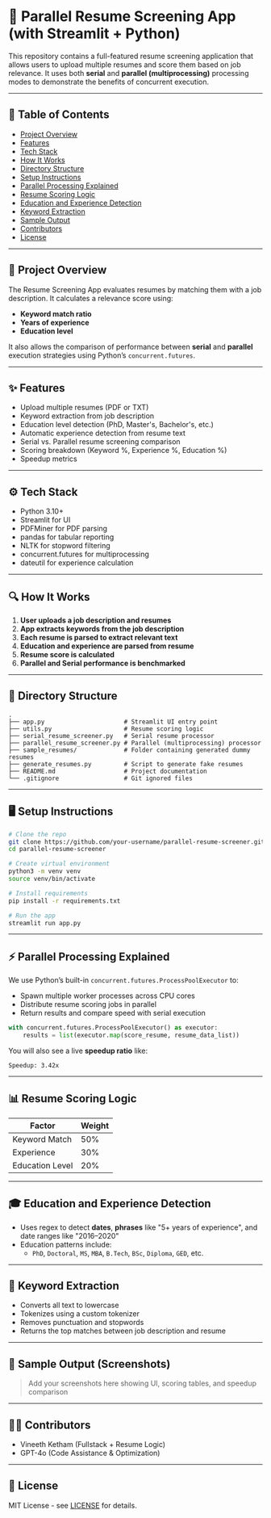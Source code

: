 
# 🚀 Parallel Resume Screening App (with Streamlit + Python)

This repository contains a full-featured resume screening application that allows users to upload multiple resumes and score them based on job relevance. It uses both **serial** and **parallel (multiprocessing)** processing modes to demonstrate the benefits of concurrent execution.

---

## 📌 Table of Contents
- [Project Overview](#project-overview)
- [Features](#features)
- [Tech Stack](#tech-stack)
- [How It Works](#how-it-works)
- [Directory Structure](#directory-structure)
- [Setup Instructions](#setup-instructions)
- [Parallel Processing Explained](#parallel-processing-explained)
- [Resume Scoring Logic](#resume-scoring-logic)
- [Education and Experience Detection](#education-and-experience-detection)
- [Keyword Extraction](#keyword-extraction)
- [Sample Output](#sample-output)
- [Contributors](#contributors)
- [License](#license)

---

## 📖 Project Overview
The Resume Screening App evaluates resumes by matching them with a job description. It calculates a relevance score using:
- **Keyword match ratio**
- **Years of experience**
- **Education level**

It also allows the comparison of performance between **serial** and **parallel** execution strategies using Python’s `concurrent.futures`.

---

## ✨ Features
- Upload multiple resumes (PDF or TXT)
- Keyword extraction from job description
- Education level detection (PhD, Master's, Bachelor's, etc.)
- Automatic experience detection from resume text
- Serial vs. Parallel resume screening comparison
- Scoring breakdown (Keyword %, Experience %, Education %)
- Speedup metrics

---

## ⚙️ Tech Stack
- Python 3.10+
- Streamlit for UI
- PDFMiner for PDF parsing
- pandas for tabular reporting
- NLTK for stopword filtering
- concurrent.futures for multiprocessing
- dateutil for experience calculation

---

## 🔍 How It Works
1. **User uploads a job description and resumes**
2. **App extracts keywords from the job description**
3. **Each resume is parsed to extract relevant text**
4. **Education and experience are parsed from resume**
5. **Resume score is calculated**
6. **Parallel and Serial performance is benchmarked**

---

## 📁 Directory Structure
```
.
├── app.py                      # Streamlit UI entry point
├── utils.py                    # Resume scoring logic
├── serial_resume_screener.py   # Serial resume processor
├── parallel_resume_screener.py # Parallel (multiprocessing) processor
├── sample_resumes/             # Folder containing generated dummy resumes
├── generate_resumes.py         # Script to generate fake resumes
├── README.md                   # Project documentation
└── .gitignore                  # Git ignored files
```

---

## 🖥️ Setup Instructions
```bash
# Clone the repo
git clone https://github.com/your-username/parallel-resume-screener.git
cd parallel-resume-screener

# Create virtual environment
python3 -m venv venv
source venv/bin/activate

# Install requirements
pip install -r requirements.txt

# Run the app
streamlit run app.py
```

---

## ⚡ Parallel Processing Explained

We use Python’s built-in `concurrent.futures.ProcessPoolExecutor` to:
- Spawn multiple worker processes across CPU cores
- Distribute resume scoring jobs in parallel
- Return results and compare speed with serial execution

```python
with concurrent.futures.ProcessPoolExecutor() as executor:
    results = list(executor.map(score_resume, resume_data_list))
```

You will also see a live **speedup ratio** like:
```
Speedup: 3.42x
```

---

## 📊 Resume Scoring Logic

| Factor            | Weight |
|------------------|--------|
| Keyword Match     | 50%    |
| Experience        | 30%    |
| Education Level   | 20%    |

---

## 🎓 Education and Experience Detection

- Uses regex to detect **dates**, **phrases** like "5+ years of experience", and date ranges like "2016–2020"
- Education patterns include:
  - `PhD`, `Doctoral`, `MS`, `MBA`, `B.Tech`, `BSc`, `Diploma`, `GED`, etc.

---

## 🧠 Keyword Extraction
- Converts all text to lowercase
- Tokenizes using a custom tokenizer
- Removes punctuation and stopwords
- Returns the top matches between job description and resume

---

## 📸 Sample Output (Screenshots)
> Add your screenshots here showing UI, scoring tables, and speedup comparison

---

## 👨‍💻 Contributors
- Vineeth Ketham (Fullstack + Resume Logic)
- GPT-4o (Code Assistance & Optimization)

---

## 📄 License
MIT License - see [LICENSE](LICENSE) for details.
